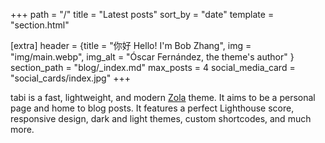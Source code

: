 +++
path = "/"
title = "Latest posts"
sort_by = "date"
template = "section.html"

[extra]
header = {title = "你好 Hello! I'm Bob Zhang", img = "img/main.webp", img_alt = "Óscar Fernández, the theme's author" }
section_path = "blog/_index.md"
max_posts = 4
social_media_card = "social_cards/index.jpg"
+++

tabi is a fast, lightweight, and modern [Zola](https://www.getzola.org) theme. It aims to be a personal page and home to blog posts. It features a perfect Lighthouse score, responsive design, dark and light themes, custom shortcodes, and much more.
